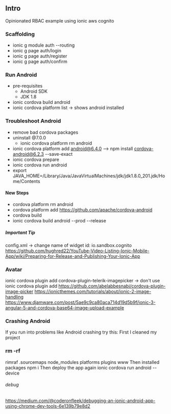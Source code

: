 ## Intro
Opinionated RBAC example using ionic aws cognito

### Scaffolding
* ionic g module auth --routing
* ionic g page auth/login
* ionic g page auth/register
* ionic g page auth/confirm

### Run Android
* pre-requisites
  * Android SDK
  * JDK 1.8
* ionic cordova build android
* ionic cordova platform list -> shows android installed

### Troubleshoot Android
* remove bad cordova packages
* uninstall @7.0.0 
  * ionic cordova platform rm android
* ionic cordova platform add android@6.4.0 --> npm install cordova-android@6.2.3 --save-exact
* ionic cordova prepare
* ionic cordova run android
* export JAVA_HOME=/Library/Java/JavaVirtualMachines/jdk/jdk1.8.0_201.jdk/Home/Contents

#### New Steps
* cordova platform rm android
* cordova platform add https://github.com/apache/cordova-android
* cordova build
* ionic cordova build android --prod --release

##### Important Tip
config.xml -> change name of widget id: io.sandbox.cognito
https://github.com/hughred22/YouTube-Video-Listing-Ionic-Mobile-App/wiki/Preparing-for-Release-and-Publishing-Your-Ionic-App


### Avatar
ionic cordova plugin add cordova-plugin-telerik-imagepicker -> don't use
ionic cordova plugin add https://github.com/abelabbesnabi/cordova-plugin-image-picker
https://ionicthemes.com/tutorials/about/ionic-2-image-handling
https://www.djamware.com/post/5ae9c9ca80aca714d19d5b9f/ionic-3-angular-5-and-cordova-base64-image-upload-example

### Crashing Android
If you run into problems like Android crashing try this:
First I cleaned my project
### rm -rf
rimraf .sourcemaps node_modules platforms plugins www
Then installed packages
npm i
Then deploy the app again
ionic cordova run android --device

###### debug
https://medium.com/@coderonfleek/debugging-an-ionic-android-app-using-chrome-dev-tools-6e139b79e8d2